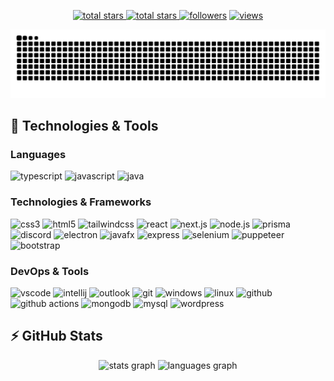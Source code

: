 <p align="center">
  <a href="https://github.com/Jonaskop44?tab=repositories&sort=stargazers">
    <img alt="total stars" title="Total stars on GitHub" src="https://custom-icon-badges.herokuapp.com/badge/dynamic/json?logo=star&host=formatted-dynamic-badges.herokuapp.com&formatter=metric&style=for-the-badge&color=55960c&labelColor=488207&label=stars&query=$.stars&url=https://api.github-star-counter.workers.dev/user/Jonaskop44"/>
  </a>
  <a href="https://github.com/Jonaskop44?tab=repositories&sort=stargazers">
    <img alt="total stars" title="Total forks on GitHub" src="https://custom-icon-badges.herokuapp.com/badge/dynamic/json?logo=fork&host=formatted-dynamic-badges.herokuapp.com&formatter=metric&style=for-the-badge&color=ff0013&labelColor=ae1206&label=forks&query=$.forks&url=https://api.github-star-counter.workers.dev/user/Jonaskop44"/>
  </a>
  <a href="https://github.com/Jonaskop44?tab=followers">
    <img alt="followers" title="Follow me on Github" src="https://custom-icon-badges.herokuapp.com/github/followers/Jonaskop44?color=236ad3&labelColor=1155ba&style=for-the-badge&logo=person-add&label=Follow&logoColor=white"/></a>
  <a href="https://github.com/Jonaskop44/Simple-View-Counter">
    <img alt="views" title="GitHub profile views" src="https://komarev.com/ghpvc/?username=Jonaskop44&style=for-the-badge&color=lightgrey"/>
  </a>
</p>

<img src="https://github.com/Jonaskop44/Jonaskop44/blob/output/github-contribution-grid-snake-dark.svg" alt="Snake animation" />

## 🚀 Technologies & Tools

### Languages

![typescript](https://img.shields.io/badge/typescript-black?style=flat-square&logo=typescript)
![javascript](https://img.shields.io/badge/javascript-black?style=flat-square&logo=javascript)
![java](https://custom-icon-badges.herokuapp.com/badge/java-black.svg?logo=java&logoColor=white&style=flat-square)

### Technologies & Frameworks

![css3](https://img.shields.io/badge/css3-black?style=flat-square&logo=css3&logoColor=1572B6)
![html5](https://img.shields.io/badge/html5-black?style=flat-square&logo=html5)
![tailwindcss](https://img.shields.io/badge/tailwindcss-black?style=flat-square&logo=tailwindcss)
![react](https://img.shields.io/badge/react-black?style=flat-square&logo=react)
![next.js](https://img.shields.io/badge/next.js-black?style=flat-square&logo=next.js)
![node.js](https://img.shields.io/badge/node.js-black?style=flat-square&logo=node.js)
![prisma](https://img.shields.io/badge/prisma-black?style=flat-square&logo=prisma&logoColor=2D3748)
![discord](https://img.shields.io/badge/discord.js-black?style=flat-square&logo=discord)
![electron](https://img.shields.io/badge/electron-black?style=flat-square&logo=electron)
![javafx](https://custom-icon-badges.herokuapp.com/badge/javafx-black.svg?logo=java&logoColor=white&style=flat-square)
![express](https://img.shields.io/badge/express-black?style=flat-square&logo=express)
![selenium](https://img.shields.io/badge/selenium-black?style=flat-square&logo=selenium)
![puppeteer](https://img.shields.io/badge/puppeteer-black?style=flat-square&logo=puppeteer)
![bootstrap](https://img.shields.io/badge/bootstrap-black?style=flat-square&logo=bootstrap)

### DevOps & Tools

![vscode](https://img.shields.io/badge/vscode-black?style=flat-square&logo=visual-studio-code&logoColor=007ACC)
![intellij](https://img.shields.io/badge/intellij-black?style=flat-square&logo=intellij-idea)
![outlook](https://custom-icon-badges.herokuapp.com/badge/outlook-black.svg?logo=outlook&logoColor=blue&style=flat-square)
![git](https://img.shields.io/badge/git-black?style=flat-square&logo=git)
![windows](https://img.shields.io/badge/windows-black?style=flat-square&logo=windows&logoColor=0078D6)
![linux](https://img.shields.io/badge/linux-black?style=flat-square&logo=linux)
![github](https://img.shields.io/badge/github-black?style=flat-square&logo=github)
![github actions](https://img.shields.io/badge/github_actions-black?style=flat-square&logo=github-actions)
![mongodb](https://img.shields.io/badge/mongodb-black?style=flat-square&logo=mongodb)
![mysql](https://img.shields.io/badge/mysql-black?style=flat-square&logo=mysql)
![wordpress](https://img.shields.io/badge/wordpress-black?style=flat-square&logo=wordpress)

## ⚡ GitHub Stats

<p align="center">
   <img src="https://github-readme-stats.vercel.app/api?hide_title=true&hide_rank=false&show_icons=true&include_all_commits=true&count_private=false&disable_animations=false&theme=dark&locale=en&hide_border=false&username=Jonaskop44" height="150" alt="stats graph"  />
  <img src="https://github-readme-stats.vercel.app/api/top-langs?locale=en&hide_title=false&layout=compact&card_width=320&langs_count=5&theme=radical&hide_border=false&username=Jonaskop44" height="150" alt="languages graph"  />
</p>
